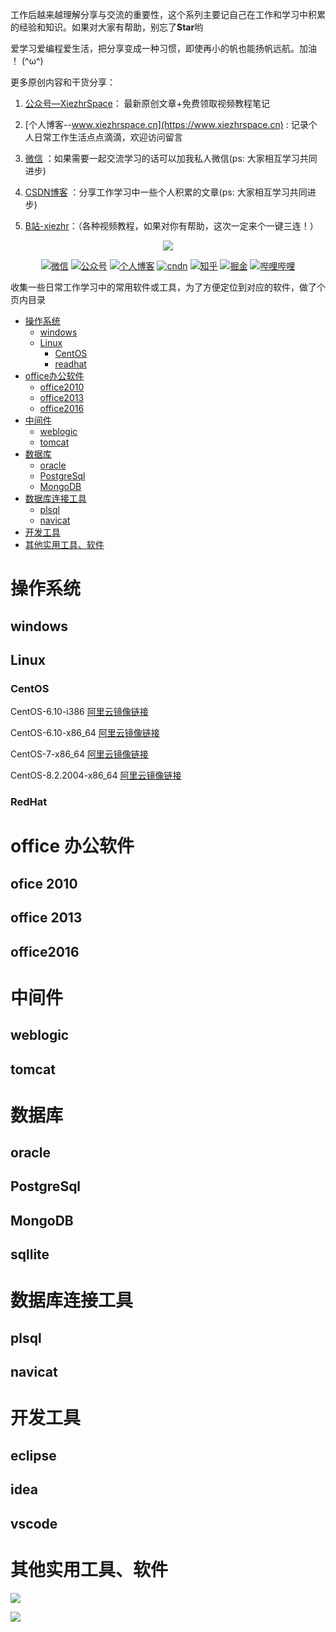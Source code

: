 工作后越来越理解分享与交流的重要性，这个系列主要记自己在工作和学习中积累的经验和知识。如果对大家有帮助，别忘了**Star**哟

爱学习爱编程爱生活，把分享变成一种习惯，即使再小的帆也能扬帆远航。加油 ！ (^ω^)

更多原创内容和干货分享：

1. [公众号—XiezhrSpace](#公众号)： 最新原创文章+免费领取视频教程笔记

2. [个人博客--www.xiezhrspace.cn](https://www.xiezhrspace.cn) : 记录个人日常工作生活点点滴滴，欢迎访问留言

3. [微信](#联系我) ：如果需要一起交流学习的话可以加我私人微信(ps: 大家相互学习共同进步)

4. [CSDN博客](#联系我) ：分享工作学习中一些个人积累的文章(ps: 大家相互学习共同进步)

5. [B站-xiezhr](https://space.bilibili.com/305330347)：（各种视频教程，如果对你有帮助，这次一定来个一键三连！）

   

<p align="center">
    <a href="https://github.com/AobingJava/JavaFamily" target="_blank">
        <img src="https://gitee.com/xiezhr/image-learn-bed/raw/master/image/xiezhrspace.jpg" width=""/>
    </a>
</p>





<p align="center">
  <a href="#微信"><img src="https://img.shields.io/badge/weChat-%E5%BE%AE%E4%BF%A1%E5%8F%B7-green.svg" alt="微信"></a>
  <a href="#公众号"><img src="https://img.shields.io/badge/%E5%85%AC%E4%BC%97%E5%8F%B7-XiezhrSpace-blue.svg" alt="公众号"></a>
  <a href="#个人博客"><img src="https://img.shields.io/badge/%E4%B8%AA%E4%BA%BA%E5%8D%9A%E5%AE%A2-www.xiezhrspace.cn-orange.svg" alt="个人博客"></a>
  <a href="https://blog.csdn.net/rong09_13"><img src="https://img.shields.io/badge/csdn-CSDN-red.svg" alt="cndn"></a>
   <a href="https://www.zhihu.com/people/rong-xie-49-35/posts"><img 		         src="https://img.shields.io/badge/zhihu-%E7%9F%A5%E4%B9%8E-blue.svg" alt="知乎"></a>
  <a href="https://juejin.im/user/1829211147871415"><img src="https://img.shields.io/badge/juejin-%E6%8E%98%E9%87%91-9cf.svg" alt="掘金"></a>
  <a href="https://space.bilibili.com/305330347"><img src="https://img.shields.io/badge/bilibili-%E5%93%94%E5%93%A9%E5%93%94%E5%93%A9-critical.svg" alt="哔哩哔哩"></a> 
</p>
收集一些日常工作学习中的常用软件或工具，为了方便定位到对应的软件，做了个页内目录

- [操作系统](#操作系统)
  - [windows](#windows)
  - [Linux](#Linux)
    - [CentOS](#CentOS)
    - [readhat](#readhat)
- [office办公软件](#office办公软件)
  - [office2010](#office2010)
  - [office2013](#office2013)
  - [office2016](#office2016)
- [中间件](#中间件)
  - [weblogic](#weblogic)
  - [tomcat](#tomcat)
- [数据库](#数据库)
  - [oracle](#oracle)
  - [PostgreSql](#PostgreSql)
  - [MongoDB](#MongoDB)
- [数据库连接工具](#数据库连接工具)
  - [plsql](#plsql)
  - [navicat](#navicat)
- [开发工具](#开发工具)
- [其他实用工具、软件](#其他实用工具、软件)

# 操作系统

## windows

## Linux

### CentOS

CentOS-6.10-i386   [阿里云镜像链接](http://mirrors.aliyun.com/centos/6/isos/i386/)

CentOS-6.10-x86_64   [阿里云镜像链接](http://mirrors.aliyun.com/centos/6/isos/x86_64/)

CentOS-7-x86_64  [阿里云镜像链接](http://mirrors.aliyun.com/centos/7/isos/x86_64/)

CentOS-8.2.2004-x86_64  [阿里云镜像链接](http://mirrors.aliyun.com/centos/8/isos/x86_64/)

### RedHat

# office 办公软件

## ofice 2010

## office 2013

## office2016

# 中间件

## weblogic

## tomcat

# 数据库

## oracle

## PostgreSql

## MongoDB

## sqllite

# 数据库连接工具

## plsql

## navicat

# 开发工具

## eclipse

## idea

## vscode

# 其他实用工具、软件














<a name="微信"></a> 

![](https://gitee.com/xiezhr/image-learn-bed/raw/master/image/wx.jpg)

 <a name="公众号"></a>

![](https://gitee.com/xiezhr/image-learn-bed/raw/master/image/微信公众号.png)

